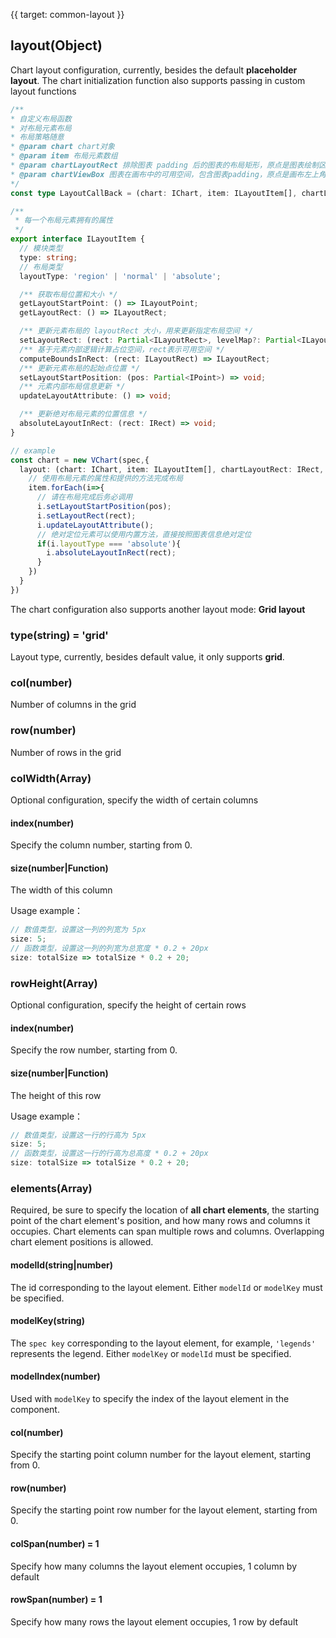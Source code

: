 {{ target: common-layout }}

<!-- ILayoutSpec  -->

## layout(Object)

Chart layout configuration, currently, besides the default **placeholder layout**. The chart initialization function also supports passing in custom layout functions

```ts
/**
* 自定义布局函数
* 对布局元素布局
* 布局策略随意
* @param chart chart对象
* @param item 布局元素数组
* @param chartLayoutRect 排除图表 padding 后的图表的布局矩形，原点是图表绘制区域左上角。
* @param chartViewBox 图表在画布中的可用空间，包含图表padding，原点是画布左上角
*/
const type LayoutCallBack = (chart: IChart, item: ILayoutItem[], chartLayoutRect: IRect, chartViewBox: IBoundsLike) => void;

/**
 * 每一个布局元素拥有的属性
 */
export interface ILayoutItem {
  // 模块类型
  type: string;
  // 布局类型
  layoutType: 'region' | 'normal' | 'absolute';

  /** 获取布局位置和大小 */
  getLayoutStartPoint: () => ILayoutPoint;
  getLayoutRect: () => ILayoutRect;

  /** 更新元素布局的 layoutRect 大小，用来更新指定布局空间 */
  setLayoutRect: (rect: Partial<ILayoutRect>, levelMap?: Partial<ILayoutRectLevel>) => void;
  /** 基于元素内部逻辑计算占位空间，rect表示可用空间 */
  computeBoundsInRect: (rect: ILayoutRect) => ILayoutRect;
  /** 更新元素布局的起始点位置 */
  setLayoutStartPosition: (pos: Partial<IPoint>) => void;
  /** 元素内部布局信息更新 */
  updateLayoutAttribute: () => void;

  /** 更新绝对布局元素的位置信息 */
  absoluteLayoutInRect: (rect: IRect) => void;
}

// example
const chart = new VChart(spec,{
  layout: (chart: IChart, item: ILayoutItem[], chartLayoutRect: IRect, chartViewBox: IBoundsLike)=>{
    // 使用布局元素的属性和提供的方法完成布局
    item.forEach(i=>{
      // 请在布局完成后务必调用
      i.setLayoutStartPosition(pos);
      i.setLayoutRect(rect);
      i.updateLayoutAttribute();
      // 绝对定位元素可以使用内置方法，直接按照图表信息绝对定位
      if(i.layoutType === 'absolute'){
        i.absoluteLayoutInRect(rect);
      }
    })
  }
})

```

The chart configuration also supports another layout mode: **Grid layout**

### type(string) = 'grid'

Layout type, currently, besides default value, it only supports **grid**.

### col(number)

Number of columns in the grid

### row(number)

Number of rows in the grid

### colWidth(Array)

Optional configuration, specify the width of certain columns

#### index(number)

Specify the column number, starting from 0.

#### size(number|Function)

The width of this column

Usage example：

```ts
// 数值类型，设置这一列的列宽为 5px
size: 5;
// 函数类型，设置这一列的列宽为总宽度 * 0.2 + 20px
size: totalSize => totalSize * 0.2 + 20;
```

### rowHeight(Array)

Optional configuration, specify the height of certain rows

#### index(number)

Specify the row number, starting from 0.

#### size(number|Function)

The height of this row

Usage example：

```ts
// 数值类型，设置这一行的行高为 5px
size: 5;
// 函数类型，设置这一行的行高为总高度 * 0.2 + 20px
size: totalSize => totalSize * 0.2 + 20;
```

### elements(Array)

Required, be sure to specify the location of **all chart elements**, the starting point of the chart element's position, and how many rows and columns it occupies. Chart elements can span multiple rows and columns. Overlapping chart element positions is allowed.

#### modelId(string|number)

The id corresponding to the layout element. Either `modelId` or `modelKey` must be specified.

#### modelKey(string)

The `spec key` corresponding to the layout element, for example, `'legends'` represents the legend. Either `modelKey` or `modelId` must be specified.

#### modelIndex(number)

Used with `modelKey` to specify the index of the layout element in the component.

#### col(number)

Specify the starting point column number for the layout element, starting from 0.

#### row(number)

Specify the starting point row number for the layout element, starting from 0.

#### colSpan(number) = 1

Specify how many columns the layout element occupies, 1 column by default

#### rowSpan(number) = 1

Specify how many rows the layout element occupies, 1 row by default
